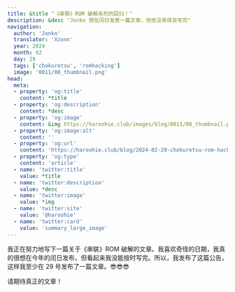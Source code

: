```yaml
---
title: &title "《串联》ROM 破解系列的回归！"
description: &desc "Jonko 想在闰日发表一篇文章，但他没来得及写完"
navigation:
  author: 'Jonko'
  translator: 'Xzonn'
  year: 2024
  month: 02
  day: 29
  tags: ['chokuretsu', 'romhacking']
  image: '0011/00_thumbnail.png'
head:
  meta:
  - property: 'og:title'
    content: *title
  - property: 'og:description'
    content: *desc
  - property: 'og:image'
    content: &img https://haroohie.club/images/blog/0011/00_thumbnail.png
  - property: 'og:image:alt'
    content: ''
  - property: 'og:url'
    content: 'https://haroohie.club/blog/2024-02-29-chokuretsu-rom-hacking-returns'
  - property: 'og:type'
    content: 'article'
  - name: 'twitter:title'
    value: *title
  - name: 'twitter:description'
    value: *desc
  - name: 'twitter:image'
    value: *img
  - name: 'twitter:site'
    value: '@haroohie'
  - name: 'twitter:card'
    value: 'summary_large_image'
---
```


我正在努力地写下一篇关于《串联》ROM 破解的文章。我喜欢奇怪的日期，我真的很想在今年的闰日发布，但看起来我没能按时写完。所以，我发布了这篇公告，这样我至少在 29 号发布了一篇文章。😎😎😎

请期待真正的文章！
